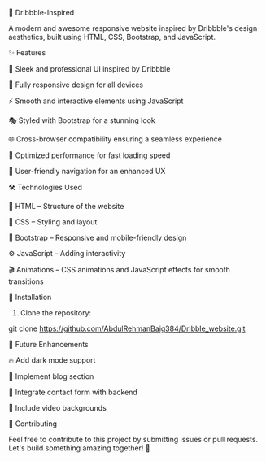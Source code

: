 
🚀 Dribbble-Inspired 

A modern and awesome responsive website inspired by Dribbble's design aesthetics, built using HTML, CSS, Bootstrap, and JavaScript.

✨ Features

🎨 Sleek and professional UI inspired by Dribbble

📱 Fully responsive design for all devices

⚡ Smooth and interactive elements using JavaScript

🎭 Styled with Bootstrap for a stunning look

🌐 Cross-browser compatibility ensuring a seamless experience

🚀 Optimized performance for fast loading speed

🎯 User-friendly navigation for an enhanced UX


🛠 Technologies Used

🧱 HTML – Structure of the website

🎨 CSS – Styling and layout

📌 Bootstrap – Responsive and mobile-friendly design

⚙ JavaScript – Adding interactivity

🎬 Animations – CSS animations and JavaScript effects for smooth transitions


🚀 Installation

1. Clone the repository:

git clone https://github.com/AbdulRehmanBaig384/Dribble_website.git

📌 Future Enhancements

🔥 Add dark mode support

📝 Implement blog section

📧 Integrate contact form with backend

🎥 Include video backgrounds


🤝 Contributing

Feel free to contribute to this project by submitting issues or pull requests. Let's build something amazing together! 🚀

